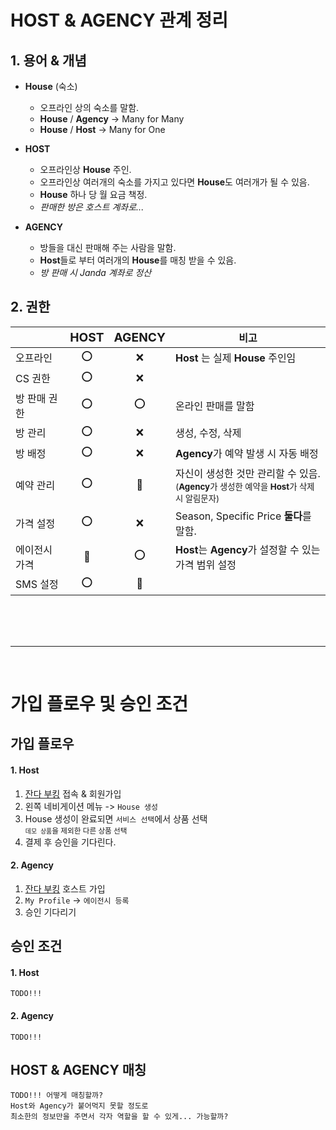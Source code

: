 # HOST & AGENCY 관계 정리

## 1. 용어 & 개념

-   **House** (숙소)

    -   오프라인 상의 숙소를 말함.
    -   **House** / **Agency** -> Many for Many
    -   **House** / **Host** -> Many for One

-   **HOST**

    -   오프라인상 **House** 주인.
    -   오프라인상 여러개의 숙소를 가지고 있다면 **House**도 여러개가 될 수 있음.
    -   **House** 하나 당 월 요금 책정.
    -   _판매한 방은 호스트 계좌로..._

-   **AGENCY**
    -   방들을 대신 판매해 주는 사람을 말함.
    -   **Host**들로 부터 여러개의 **House**를 매칭 받을 수 있음.
    -   _방 판매 시 Janda 계좌로 정산_

## 2. 권한

|               | <big>HOST</big> | <big>AGENCY</big> | <center>비고</center>                                                                                          |
| :------------ | :-------------: | :---------------: | :------------------------------------------------------------------------------------------------------------- |
| 오프라인      |       ⭕️       |        ❌         | **Host** 는 실제 **House** 주인임                                                                              |
| CS 권한       |       ⭕️       |        ❌         |                                                                                                                |
| 방 판매 권한  |       ⭕️       |        ⭕️        | 온라인 판매를 말함                                                                                             |
| 방 관리       |       ⭕️       |        ❌         | 생성, 수정, 삭제                                                                                               |
| 방 배정       |       ⭕️       |        ❌         | **Agency**가 예약 발생 시 자동 배정                                                                            |
| 예약 관리     |       ⭕️       |        🔺         | 자신이 생성한 것만 관리할 수 있음.<br/><small>(**Agency**가 생성한 예약을 **Host**가 삭제 시 알림문자)</small> |
| 가격 설정     |       ⭕️       |        ❌         | Season, Specific Price **둘다**를 말함.                                                                        |
| 에이전시 가격 |       🔺        |        ⭕️        | **Host**는 **Agency**가 설정할 수 있는 가격 범위 설정                                                          |
| SMS 설정      |       ⭕️       |        🔺         |                                                                                                                |

<br>
<br>
<br>

---

<br>

# 가입 플로우 및 승인 조건

## 가입 플로우

#### 1. Host

1. [잔다 부킹](https://app.stayjanda.com) 접속 & 회원가입
2. 왼쪽 네비게이션 메뉴 -> `House 생성`
3. House 생성이 완료되면 `서비스 선택`에서 상품 선택<br><small>`데모 상품`을 제외한 다른 상품 선택</small>
4. 결제 후 승인을 기다린다.

#### 2. Agency

1.  [잔다 부킹](https://app.stayjanda.com) 호스트 가입
2.  `My Profile` -> `에이전시 등록`
3.  승인 기다리기

## 승인 조건

#### 1. Host

    TODO!!!

#### 2. Agency

    TODO!!!

## HOST & AGENCY 매칭

    TODO!!! 어떻게 매칭할까?
    Host와 Agency가 붙어먹지 못할 정도로
    최소한의 정보만을 주면서 각자 역할을 할 수 있게... 가능할까?
